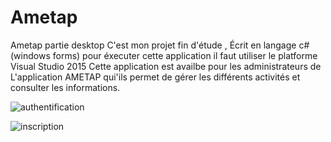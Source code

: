 # Ametap
Ametap partie desktop
C'est mon projet fin d'étude , Écrit en langage c# (windows forms) 
pour éxecuter cette application il faut utiliser le platforme Visual Studio 2015
Cette application est availbe pour les administrateurs de L'application AMETAP qui'ils permet de gérer les différents activités et consulter les informations.

![authentification](https://user-images.githubusercontent.com/20991604/41009722-a3464828-692a-11e8-8cae-2677380ea625.png)

![inscription](https://user-images.githubusercontent.com/20991604/41009723-a3708570-692a-11e8-85bb-5113f614e310.png)
